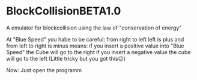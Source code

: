 # BlockCollisionBETA1.0
A emulator for blockcollision using the law of "conservation of energy"


At "Blue Speed" you habe to be careful:
from right to left left is plus and from left to right is minus
means: if you insert a positive value into "Blue Speed" the Cube will go to the right
if you insert a negative value the cube will go to the left
(Little tricky but you got this😉)


Now:
Just open the programm
